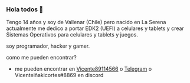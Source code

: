 ### Hola todos 👋

Tengo 14 años y soy de Vallenar (Chile) pero nacido en La Serena
actualmente me dedico a portar EDK2 (UEFI) a celulares y tablets y crear Sistemas Operativos para celulares y tablets y juegos.

soy programador, hacker y gamer.

como me pueden encontrar?
 - me pueden encontrar en [Vicente89114566](https://twitter.com/Vicente89114566) o [Telegram](https://t.me/vicenteicc2008) o Vicenteiñakicortes#8869 en discord
<!--
**vicenteicc2008/vicenteicc2008** is a ✨ _special_ ✨ repository because its `README.md` (this file) appears on your GitHub profile.

Here are some ideas to get you started:

- 🔭 I’m currently working on ...
- 🌱 I’m currently learning ...
- 👯 I’m looking to collaborate on ...
- 🤔 I’m looking for help with ...
- 💬 Ask me about ...
- 📫 How to reach me: ...
- 😄 Pronouns: ...
- ⚡ Fun fact: ...
-->
